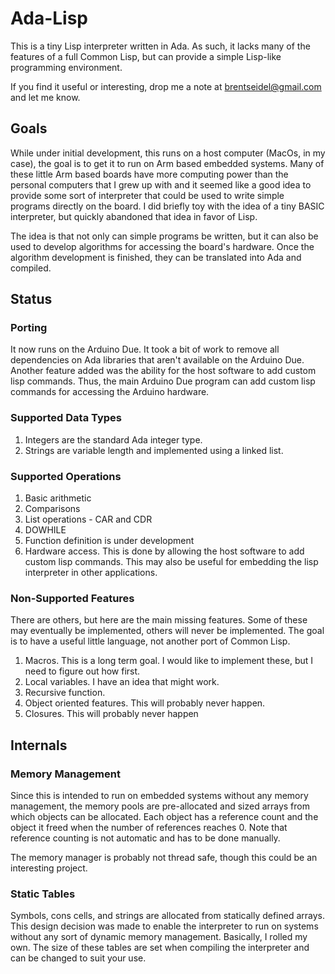# Ada-Lisp
This is a tiny Lisp interpreter written in Ada.  As such, it lacks many of the features of
a full Common Lisp, but can provide a simple Lisp-like programming environment.

If you find it useful or interesting, drop me a note at brentseidel@gmail.com and
let me know.

## Goals
While under initial development, this runs on a host computer (MacOs, in my case), the
goal is to get it to run on Arm based embedded systems.  Many of these little Arm based
boards have more computing power than the personal computers that I grew up with and it
seemed like a good idea to provide some sort of interpreter that could be used to write
simple programs directly on the board.  I did briefly toy with the idea of a tiny BASIC
interpreter, but quickly abandoned that idea in favor of Lisp.

The idea is that not only can simple programs be written, but it can also be used to
develop algorithms for accessing the board's hardware.  Once the algorithm development is
finished, they can be translated into Ada and compiled.

## Status

### Porting
It now runs on the Arduino Due.  It took a bit of work to remove all dependencies
on Ada libraries that aren't available on the Arduino Due.  Another feature added
was the ability for the host software to add custom lisp commands.  Thus, the
main Arduino Due program can add custom lisp commands for accessing the Arduino
hardware.

### Supported Data Types
1. Integers are the standard Ada integer type.
2. Strings are variable length and implemented using a linked list.

### Supported Operations
1. Basic arithmetic
2. Comparisons
3. List operations - CAR and CDR
4. DOWHILE
5. Function definition is under development
6. Hardware access.  This is done by allowing the host software to add custom lisp
commands.  This may also be useful for embedding the lisp interpreter in other
applications.

### Non-Supported Features
There are others, but here are the main missing features.  Some of these may eventually
be implemented, others will never be implemented.  The goal is to have a useful
little language, not another port of Common Lisp.
1. Macros.  This is a long term goal.  I would like to implement these, but I need to
figure out how first.
2. Local variables.  I have an idea that might work.
3. Recursive function.
4. Object oriented features.  This will probably never happen.
5. Closures.  This will probably never happen

## Internals

### Memory Management
Since this is intended to run on embedded systems without any memory management, the memory
pools are pre-allocated and sized arrays from which objects can be allocated.  Each object
has a reference count and the object it freed when the number of references reaches 0.  Note
that reference counting is not automatic and has to be done manually.

The memory manager is probably not thread safe, though this could be an interesting
project.

### Static Tables
Symbols, cons cells, and strings are allocated from statically defined arrays.  This
design decision was made to enable the interpreter to run on systems without any
sort of dynamic memory management.  Basically, I rolled my own.  The size of these
tables are set when compiling the interpreter and can be changed to suit your use.
